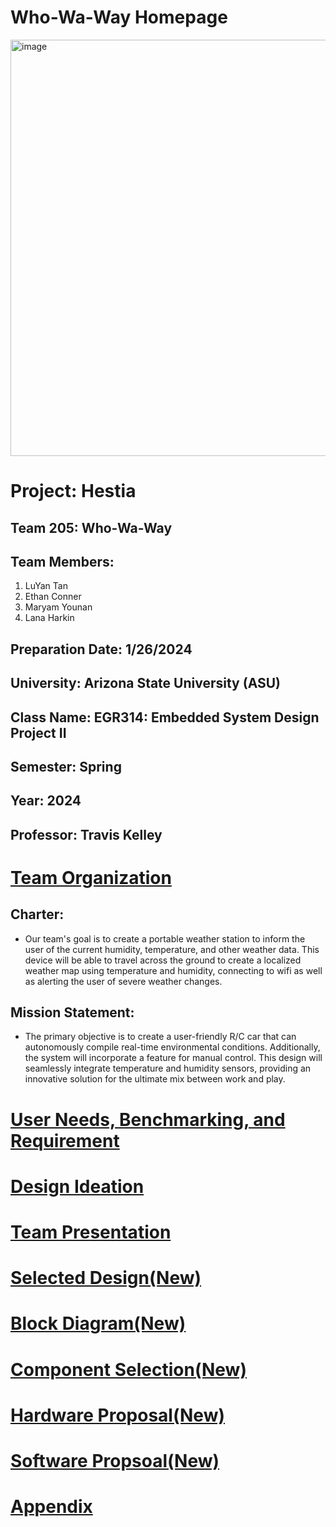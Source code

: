 # Who-Wa-Way Homepage
<img width="666" alt="image" src="https://github.com/WhoWaWay/WhoWaWay.github.io/assets/157083035/5820f121-d3da-4e51-8556-4de37f0792f6">

# Project: Hestia
## Team 205: Who-Wa-Way
## Team Members:
1. LuYan Tan
1. Ethan Conner
1. Maryam Younan
1. Lana Harkin
## Preparation Date: 1/26/2024
## University: Arizona State University (ASU)
## Class Name: EGR314: Embedded System Design Project II
## Semester: Spring
## Year: 2024
## Professor: Travis Kelley

# [Team Organization](/Team-Organization.md)


## Charter:
* Our team's goal is to create a portable weather station to inform the user of the current humidity, temperature, and other weather data. This device will be able to travel across the ground to create a localized weather map using temperature and humidity, connecting to wifi as well as alerting the user of severe weather changes. 
## Mission Statement:
* The primary objective is to create a user-friendly R/C car that can autonomously compile real-time environmental conditions. Additionally, the system will incorporate a feature for manual control. This design will seamlessly integrate temperature and humidity sensors, providing an innovative solution for the ultimate mix between work and play.



# [User Needs, Benchmarking, and Requirement](/UserNeeds-Benchmarking-Requirements.md)

# [Design Ideation](/Design-Ideation.md)

# [Team Presentation](Presentation.md)

# [Selected Design(New)](/New-Selected-Design.md)

# [Block Diagram(New)](/Block-Diagram.md)

# [Component Selection(New)](/Component-Selection.md)

# [Hardware Proposal(New)](/Hardware-Proposal.md)

# [Software Propsoal(New)](/Software-Proposal.md)

# [Appendix](/Appendix.md)

